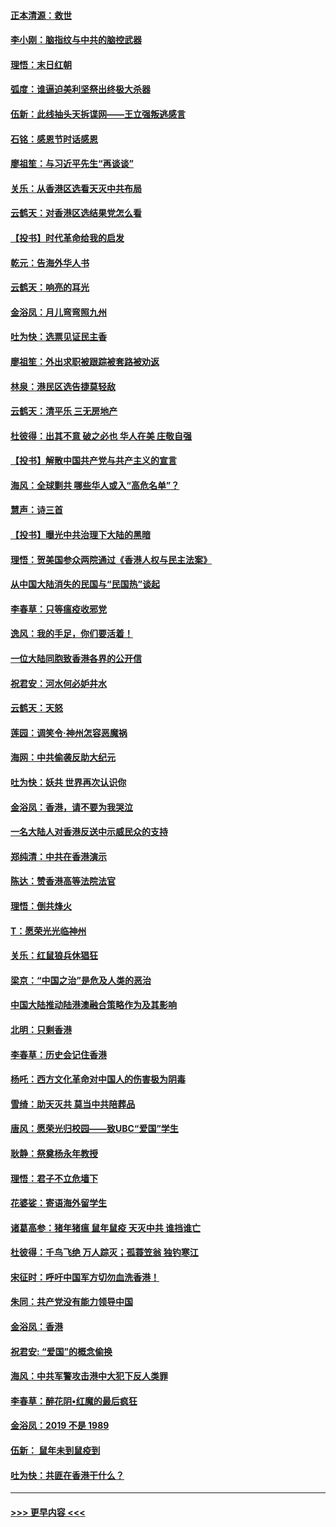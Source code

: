 #### [正本清源：救世](../pages/nsc993/n11689134.md?t=11291901) 
#### [李小刚：脑指纹与中共的脑控武器](../pages/nsc993/n11688900.md?t=11291901) 
#### [理悟：末日红朝](../pages/nsc993/n11688829.md?t=11291901) 
#### [弧度：谁逼迫美利坚祭出终极大杀器](../pages/nsc993/n11688735.md?t=11291901) 
#### [伍新：此线抽头天拆谍网——王立强叛逃感言](../pages/nsc993/n11687981.md?t=11291901) 
#### [石铭：感恩节时话感恩](../pages/nsc993/n11687568.md?t=11291901) 
#### [廖祖笙：与习近平先生“再谈谈”](../pages/nsc993/n11687005.md?t=11291901) 
#### [关乐：从香港区选看天灭中共布局](../pages/nsc993/n11686647.md?t=11291901) 
#### [云鹤天：对香港区选结果党怎么看](../pages/nsc993/n11686216.md?t=11291901) 
#### [【投书】时代革命给我的启发](../pages/nsc993/n11684287.md?t=11291901) 
#### [乾元：告海外华人书](../pages/nsc993/n11684044.md?t=11291901) 
#### [云鹤天：响亮的耳光](../pages/nsc993/n11684254.md?t=11291901) 
#### [金浴凤：月儿弯弯照九州](../pages/nsc993/n11684231.md?t=11291901) 
#### [吐为快：选票见证民主香](../pages/nsc993/n11684206.md?t=11291901) 
#### [廖祖笙：外出求职被跟踪被套路被劝返](../pages/nsc993/n11683874.md?t=11291901) 
#### [林泉：港民区选告捷莫轻敌](../pages/nsc993/n11683930.md?t=11291901) 
#### [云鹤天：清平乐 三无房地产](../pages/nsc993/n11681521.md?t=11291901) 
#### [杜彼得：出其不意 破之必也 华人在美 庄敬自强](../pages/nsc993/n11679554.md?t=11291901) 
#### [【投书】解散中国共产党与共产主义的宣言](../pages/nsc993/n11679177.md?t=11291901) 
#### [海风：全球剿共 哪些华人或入“高危名单”？](../pages/nsc993/n11678617.md?t=11291901) 
#### [慧声：诗三首](../pages/nsc993/n11678848.md?t=11291901) 
#### [【投书】曝光中共治理下大陆的黑暗](../pages/nsc993/n11678674.md?t=11291901) 
#### [理悟：贺美国参众两院通过《香港人权与民主法案》](../pages/nsc993/n11678104.md?t=11291901) 
#### [从中国大陆消失的民国与“民国热”谈起](../pages/nsc993/n11678075.md?t=11291901) 
#### [李春草：只等瘟疫收邪党](../pages/nsc993/n11677308.md?t=11291901) 
#### [逸风：我的手足，你们要活着！](../pages/nsc993/n11676352.md?t=11291901) 
#### [一位大陆同胞致香港各界的公开信](../pages/nsc993/n11675761.md?t=11291901) 
#### [祝君安：河水何必妒井水](../pages/nsc993/n11675746.md?t=11291901) 
#### [云鹤天：天怒](../pages/nsc993/n11675718.md?t=11291901) 
#### [莲园：调笑令‧神州怎容恶魔祸](../pages/nsc993/n11675648.md?t=11291901) 
#### [海网：中共偷袭反助大纪元](../pages/nsc993/n11673515.md?t=11291901) 
#### [吐为快：妖共 世界再次认识你](../pages/nsc993/n11673506.md?t=11291901) 
#### [金浴凤：香港，请不要为我哭泣](../pages/nsc993/n11673248.md?t=11291901) 
#### [一名大陆人对香港反送中示威民众的支持](../pages/nsc993/n11672615.md?t=11291901) 
#### [郑纯清：中共在香港演示](../pages/nsc993/n11670539.md?t=11291901) 
#### [陈达：赞香港高等法院法官](../pages/nsc993/n11669542.md?t=11291901) 
#### [理悟：倒共烽火](../pages/nsc993/n11668844.md?t=11291901) 
#### [T：愿荣光光临神州](../pages/nsc993/n11668421.md?t=11291901) 
#### [关乐：红鼠狼兵休猖狂](../pages/nsc993/n11668378.md?t=11291901) 
#### [梁京：“中国之治”是危及人类的恶治](../pages/nsc993/n11668328.md?t=11291901) 
#### [中国大陆推动陆港澳融合策略作为及其影响](../pages/nsc993/n11668157.md?t=11291901) 
#### [北明：只剩香港](../pages/nsc993/n11668002.md?t=11291901) 
#### [李春草：历史会记住香港](../pages/nsc993/n11667927.md?t=11291901) 
#### [杨吒：西方文化革命对中国人的伤害极为阴毒](../pages/nsc993/n11664521.md?t=11291901) 
#### [雪绮：助天灭共 莫当中共陪葬品](../pages/nsc993/n11662650.md?t=11291901) 
#### [唐风：愿荣光归校园——致UBC“爱国”学生](../pages/nsc993/n11662194.md?t=11291901) 
#### [耿静：祭奠杨永年教授](../pages/nsc993/n11662514.md?t=11291901) 
#### [理悟：君子不立危墙下](../pages/nsc993/n11662172.md?t=11291901) 
#### [花婆娑：寄语海外留学生](../pages/nsc993/n11662121.md?t=11291901) 
#### [诸葛高参：猪年猪瘟 鼠年鼠疫 天灭中共 谁挡谁亡](../pages/nsc993/n11661980.md?t=11291901) 
#### [杜彼得：千鸟飞绝 万人踪灭；孤蓑笠翁 独钓寒江](../pages/nsc993/n11661170.md?t=11291901) 
#### [宋征时：呼吁中国军方切勿血洗香港！](../pages/nsc993/n11415318.md?t=11291901) 
#### [朱同：共产党没有能力领导中国](../pages/nsc993/n11660421.md?t=11291901) 
#### [金浴凤：香港](../pages/nsc993/n11660419.md?t=11291901) 
#### [祝君安: “爱国”的概念偷换](../pages/nsc993/n11659706.md?t=11291901) 
#### [海风：中共军警攻击港中大犯下反人类罪](../pages/nsc993/n11659632.md?t=11291901) 
#### [李春草：醉花阴•红魔的最后疯狂](../pages/nsc993/n11659287.md?t=11291901) 
#### [金浴凤：2019 不是 1989](../pages/nsc993/n11657663.md?t=11291901) 
#### [伍新： 鼠年未到鼠疫到](../pages/nsc993/n11655098.md?t=11291901) 
#### [吐为快：共匪在香港干什么？](../pages/nsc993/n11654891.md?t=11291901) 

----
#### [ >>> 更早内容 <<< ](../indexes/nsc993-earlier.md)
